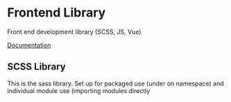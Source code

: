 # Frontend Library

Front end development library (SCSS, JS, Vue)

[Documentation](https://jscherbe.github.io/frontend/)

## SCSS Library

This is the sass library. Set up for packaged use (under on namespace) and individual module use (importing modules directly